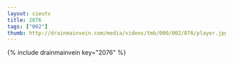 ```yaml
--- 
layout: sieutv
title: 2076
tags: ["002"]
thumb: http://drainmainvein.com/media/videos/tmb/000/002/076/player.jpg
---
```

{% include drainmainvein key="2076" %} 
